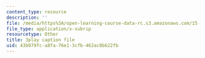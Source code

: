 ```yaml
---
content_type: resource
description: ''
file: /media/https%3A/open-learning-course-data-rc.s3.amazonaws.com/15-071-the-analytics-edge-spring-2017/43b079fca8fa76e13cfb462ac8b622fb_MYcoFYXPba4.srt
file_type: application/x-subrip
resourcetype: Other
title: 3play caption file
uid: 43b079fc-a8fa-76e1-3cfb-462ac8b622fb
---
```

